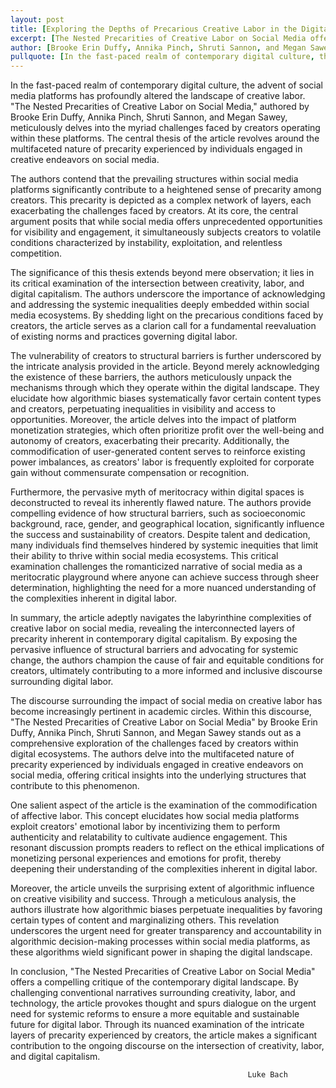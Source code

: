 ```yaml
---
layout: post
title: [Exploring the Depths of Precarious Creative Labor in the Digital Realm]
excerpt: [The Nested Precarities of Creative Labor on Social Media offers a compelling critique of the contemporary digital landscape.]
author: [Brooke Erin Duffy, Annika Pinch, Shruti Sannon, and Megan Sawey]
pullquote: [In the fast-paced realm of contemporary digital culture, the advent of social media platforms has profoundly altered the landscape of creative labor]
---
```

  In the fast-paced realm of contemporary digital culture, the advent of social media platforms has profoundly altered the landscape of creative labor. "The Nested Precarities of Creative Labor on Social Media," authored by Brooke Erin Duffy, Annika Pinch, Shruti Sannon, and Megan Sawey, meticulously delves into the myriad challenges faced by creators operating within these platforms. The central thesis of the article revolves around the multifaceted nature of precarity experienced by individuals engaged in creative endeavors on social media.  

  The authors contend that the prevailing structures within social media platforms significantly contribute to a heightened sense of precarity among creators. This precarity is depicted as a complex network of layers, each exacerbating the challenges faced by creators. At its core, the central argument posits that while social media offers unprecedented opportunities for visibility and engagement, it simultaneously subjects creators to volatile conditions characterized by instability, exploitation, and relentless competition.  

  The significance of this thesis extends beyond mere observation; it lies in its critical examination of the intersection between creativity, labor, and digital capitalism. The authors underscore the importance of acknowledging and addressing the systemic inequalities deeply embedded within social media ecosystems. By shedding light on the precarious conditions faced by creators, the article serves as a clarion call for a fundamental reevaluation of existing norms and practices governing digital labor. 

  The vulnerability of creators to structural barriers is further underscored by the intricate analysis provided in the article. Beyond merely acknowledging the existence of these barriers, the authors meticulously unpack the mechanisms through which they operate within the digital landscape. They elucidate how algorithmic biases systematically favor certain content types and creators, perpetuating inequalities in visibility and access to opportunities. Moreover, the article delves into the impact of platform monetization strategies, which often prioritize profit over the well-being and autonomy of creators, exacerbating their precarity. Additionally, the commodification of user-generated content serves to reinforce existing power imbalances, as creators' labor is frequently exploited for corporate gain without commensurate compensation or recognition. 

  Furthermore, the pervasive myth of meritocracy within digital spaces is deconstructed to reveal its inherently flawed nature. The authors provide compelling evidence of how structural barriers, such as socioeconomic background, race, gender, and geographical location, significantly influence the success and sustainability of creators. Despite talent and dedication, many individuals find themselves hindered by systemic inequities that limit their ability to thrive within social media ecosystems. This critical examination challenges the romanticized narrative of social media as a meritocratic playground where anyone can achieve success through sheer determination, highlighting the need for a more nuanced understanding of the complexities inherent in digital labor. 

  In summary, the article adeptly navigates the labyrinthine complexities of creative labor on social media, revealing the interconnected layers of precarity inherent in contemporary digital capitalism. By exposing the pervasive influence of structural barriers and advocating for systemic change, the authors champion the cause of fair and equitable conditions for creators, ultimately contributing to a more informed and inclusive discourse surrounding digital labor. 

  The discourse surrounding the impact of social media on creative labor has become increasingly pertinent in academic circles. Within this discourse, "The Nested Precarities of Creative Labor on Social Media" by Brooke Erin Duffy, Annika Pinch, Shruti Sannon, and Megan Sawey stands out as a comprehensive exploration of the challenges faced by creators within digital ecosystems. The authors delve into the multifaceted nature of precarity experienced by individuals engaged in creative endeavors on social media, offering critical insights into the underlying structures that contribute to this phenomenon. 

  One salient aspect of the article is the examination of the commodification of affective labor. This concept elucidates how social media platforms exploit creators' emotional labor by incentivizing them to perform authenticity and relatability to cultivate audience engagement. This resonant discussion prompts readers to reflect on the ethical implications of monetizing personal experiences and emotions for profit, thereby deepening their understanding of the complexities inherent in digital labor. 

  Moreover, the article unveils the surprising extent of algorithmic influence on creative visibility and success. Through a meticulous analysis, the authors illustrate how algorithmic biases perpetuate inequalities by favoring certain types of content and marginalizing others. This revelation underscores the urgent need for greater transparency and accountability in algorithmic decision-making processes within social media platforms, as these algorithms wield significant power in shaping the digital landscape. 

  In conclusion, "The Nested Precarities of Creative Labor on Social Media" offers a compelling critique of the contemporary digital landscape. By challenging conventional narratives surrounding creativity, labor, and technology, the article provokes thought and spurs dialogue on the urgent need for systemic reforms to ensure a more equitable and sustainable future for digital labor. Through its nuanced examination of the intricate layers of precarity experienced by creators, the article makes a significant contribution to the ongoing discourse on the intersection of creativity, labor, and digital capitalism. 

                                                         Luke Bach               
